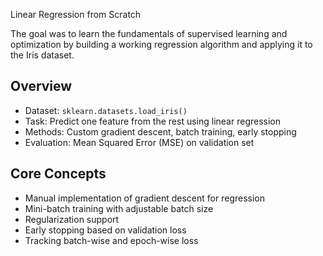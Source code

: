 Linear Regression from Scratch

The goal was to learn the fundamentals of supervised learning and optimization by building a working regression algorithm and applying it to the Iris dataset.



## Overview

- Dataset: `sklearn.datasets.load_iris()`
- Task: Predict one feature from the rest using linear regression
- Methods: Custom gradient descent, batch training, early stopping
- Evaluation: Mean Squared Error (MSE) on validation set



## Core Concepts

- Manual implementation of gradient descent for regression
- Mini-batch training with adjustable batch size
- Regularization support
- Early stopping based on validation loss
- Tracking batch-wise and epoch-wise loss




